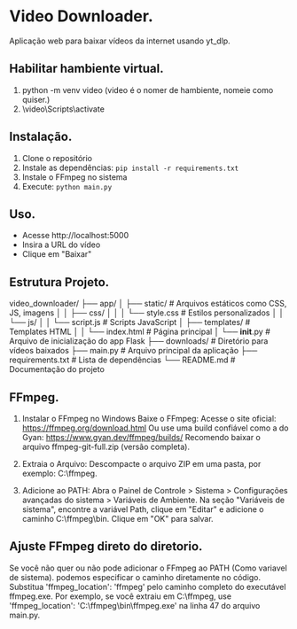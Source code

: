 # Video Downloader.

Aplicação web para baixar vídeos da internet usando yt_dlp.

## Habilitar hambiente virtual.
1. python -m venv video (video é o nomer de hambiente, nomeie como quiser.)
2. \video\Scripts\activate

## Instalação.
1. Clone o repositório
2. Instale as dependências: `pip install -r requirements.txt`
3. Instale o FFmpeg no sistema
4. Execute: `python main.py`

## Uso.
- Acesse http://localhost:5000
- Insira a URL do vídeo
- Clique em "Baixar"

## Estrutura Projeto.
video_downloader/
├── app/
│   ├── static/              # Arquivos estáticos como CSS, JS, imagens
│   │   ├── css/
│   │   │   └── style.css    # Estilos personalizados
│   │   └── js/
│   │       └── script.js    # Scripts JavaScript
│   ├── templates/           # Templates HTML
│   │   └── index.html       # Página principal
│   └── __init__.py          # Arquivo de inicialização do app Flask
├── downloads/               # Diretório para vídeos baixados
├── main.py                  # Arquivo principal da aplicação
├── requirements.txt         # Lista de dependências
└── README.md                # Documentação do projeto

## FFmpeg.

1. Instalar o FFmpeg no Windows
Baixe o FFmpeg:
Acesse o site oficial: https://ffmpeg.org/download.html
Ou use uma build confiável como a do Gyan: https://www.gyan.dev/ffmpeg/builds/
Recomendo baixar o arquivo ffmpeg-git-full.zip (versão completa).

2. Extraia o Arquivo:
Descompacte o arquivo ZIP em uma pasta, por exemplo: C:\ffmpeg.

3. Adicione ao PATH:
Abra o Painel de Controle > Sistema > Configurações avançadas do sistema > Variáveis de Ambiente.
Na seção "Variáveis de sistema", encontre a variável Path, clique em "Editar" e adicione o caminho C:\ffmpeg\bin.
Clique em "OK" para salvar.

## Ajuste FFmpeg direto do diretorio.
Se você não quer ou não pode adicionar o FFmpeg ao PATH (Como variavel de sistema). 
podemos especificar o caminho diretamente no código. Substitua 'ffmpeg_location': 'ffmpeg' pelo caminho completo do executável ffmpeg.exe. Por exemplo, se você extraiu em C:\ffmpeg, use 'ffmpeg_location': 'C:\\ffmpeg\\bin\\ffmpeg.exe' na linha 47 do arquivo main.py.